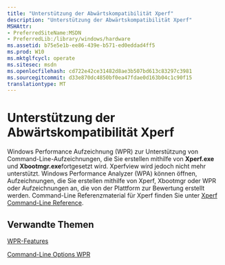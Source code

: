 ```yaml
---
title: "Unterstützung der Abwärtskompatibilität Xperf"
description: "Unterstützung der Abwärtskompatibilität Xperf"
MSHAttr:
- PreferredSiteName:MSDN
- PreferredLib:/library/windows/hardware
ms.assetid: b75e5e1b-ee86-439e-b571-ed0eddad4ff5
ms.prod: W10
ms.mktglfcycl: operate
ms.sitesec: msdn
ms.openlocfilehash: cd722e42ce31482d8ae3b507bd613c83297c3981
ms.sourcegitcommit: d33e870dc4850bf0ea47fdae0d163b04c1c90f15
translationtype: MT
---
```

# <a name="xperf-backward-compatibility-support"></a>Unterstützung der Abwärtskompatibilität Xperf


Windows Performance Aufzeichnung (WPR) zur Unterstützung von Command-Line-Aufzeichnungen, die Sie erstellen mithilfe von **Xperf.exe** und **Xbootmgr.exe**fortgesetzt wird. Xperfview wird jedoch nicht mehr unterstützt. Windows Performance Analyzer (WPA) können öffnen, Aufzeichnungen, die Sie erstellen mithilfe von Xperf, Xbootmgr oder WPR oder Aufzeichnungen an, die von der Plattform zur Bewertung erstellt werden. Command-Line Referenzmaterial für Xperf finden Sie unter [Xperf Command-Line Reference](xperf-command-line-reference.md).

## <a name="related-topics"></a>Verwandte Themen


[WPR-Features](wpr-features.md)

[Command-Line Options WPR](wpr-command-line-options.md)

 

 







